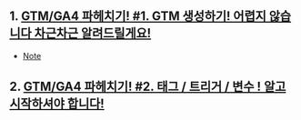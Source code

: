 ## 1. [GTM/GA4 파헤치기! #1. GTM 생성하기! 어렵지 않습니다 차근차근 알려드릴게요!](https://www.youtube.com/watch?v=3NcKZm5J-_A&ab_channel=%EB%A7%88%EC%BC%80%ED%8C%85%ED%95%99%EA%B5%90-AMPM)

- [Note](./GTM_%ED%8C%8C%ED%97%A4%EC%B9%98%EA%B8%B0.md)

## 2. [GTM/GA4 파헤치기! #2. 태그 / 트리거 / 변수 ! 알고 시작하셔야 합니다!](https://www.youtube.com/watch?v=C_aeFduqP_A&ab_channel=%EB%A7%88%EC%BC%80%ED%8C%85%ED%95%99%EA%B5%90-AMPM)